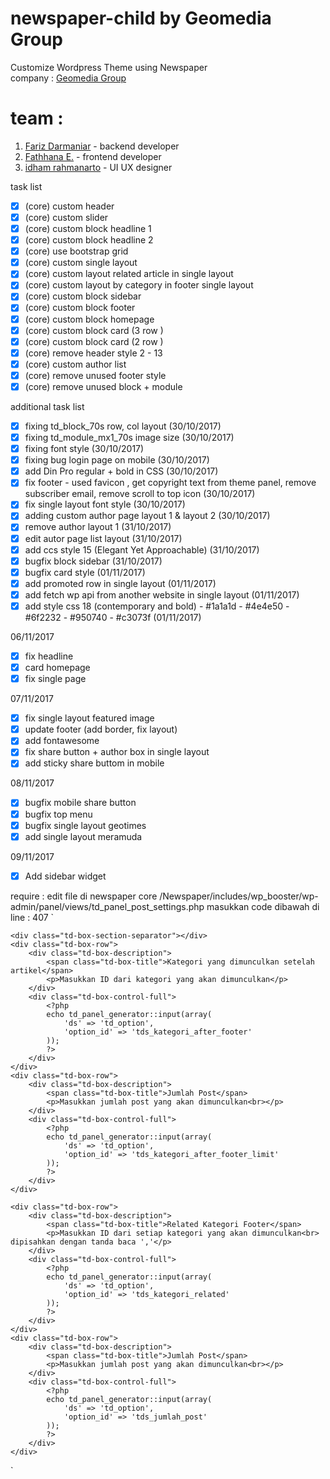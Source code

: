 # newspaper-child by Geomedia Group
Customize Wordpress Theme using Newspaper<br />
company : [Geomedia Group](https://geomedia.id/)

# team :
1. [Fariz Darmaniar](https://www.linkedin.com/in/haromy/) - backend developer
2. [Fathhana E.](https://www.linkedin.com/in/fathhana-euclidea/) - frontend developer
3. [idham rahmanarto](https://www.linkedin.com/in/idham-rahmanarto-1257a348/) - UI UX designer

task list
- [x] \(core) custom header
- [x] \(core) custom slider
- [x] \(core) custom block headline 1
- [x] \(core) custom block headline 2
- [x] \(core) use bootstrap grid
- [x] \(core) custom single layout
- [x] \(core) custom layout related article in single layout
- [x] \(core) custom layout by category in footer single layout
- [x] \(core) custom block sidebar
- [x] \(core) custom block footer
- [x] \(core) custom block homepage
- [x] \(core) custom block card (3 row )
- [x] \(core) custom block card (2 row )
- [x] \(core) remove header style 2 - 13
- [x] \(core) custom author list
- [x] \(core) remove unused footer style
- [x] \(core) remove unused block + module

additional task list
- [x] fixing td_block_70s  row, col layout (30/10/2017)
- [x] fixing td_module_mx1_70s image size (30/10/2017)
- [x] fixing font style (30/10/2017)
- [x] fixing bug login page on mobile (30/10/2017)
- [x] add Din Pro regular + bold in CSS (30/10/2017)
- [x] fix footer - used favicon , get copyright text from theme panel, remove subscriber email, remove scroll to top icon (30/10/2017)
- [x] fix single layout font style (30/10/2017)
- [x] adding custom author page layout 1 & layout 2 (30/10/2017)
- [x] remove author layout 1 (31/10/2017)
- [x] edit autor page list layout (31/10/2017)
- [x] add ccs style 15 (Elegant Yet Approachable) (31/10/2017)
- [x] bugfix block sidebar (31/10/2017)
- [x] bugfix card style (01/11/2017)
- [x] add promoted row in single layout (01/11/2017)
- [x] add fetch wp api from another website in single layout (01/11/2017)
- [x] add style css 18 (contemporary and bold) - #1a1a1d - #4e4e50 - #6f2232 - #950740 - #c3073f (01/11/2017)

06/11/2017
- [x] fix headline
- [x] card homepage
- [x] fix single page

07/11/2017
- [x] fix single layout featured image
- [x] update footer (add border, fix layout)
- [x] add fontawesome
- [x] fix share button + author box in single layout
- [x] add sticky share buttom in mobile

08/11/2017
- [x] bugfix mobile share button
- [x] bugfix top menu
- [x] bugfix single layout geotimes
- [x] add single layout meramuda

09/11/2017
- [x] Add sidebar widget




require :
edit file di newspaper core
/Newspaper/includes/wp_booster/wp-admin/panel/views/td_panel_post_settings.php
masukkan code dibawah di line : 407
`

    <div class="td-box-section-separator"></div>
    <div class="td-box-row">
        <div class="td-box-description">
            <span class="td-box-title">Kategori yang dimunculkan setelah artikel</span>
            <p>Masukkan ID dari kategori yang akan dimunculkan</p>
        </div>
        <div class="td-box-control-full">
            <?php
            echo td_panel_generator::input(array(
                'ds' => 'td_option',
                'option_id' => 'tds_kategori_after_footer'
            ));
            ?>
        </div>
    </div>
    <div class="td-box-row">
        <div class="td-box-description">
            <span class="td-box-title">Jumlah Post</span>
            <p>Masukkan jumlah post yang akan dimunculkan<br></p>
        </div>
        <div class="td-box-control-full">
            <?php
            echo td_panel_generator::input(array(
                'ds' => 'td_option',
                'option_id' => 'tds_kategori_after_footer_limit'
            ));
            ?>
        </div>
    </div>

    <div class="td-box-row">
        <div class="td-box-description">
            <span class="td-box-title">Related Kategori Footer</span>
            <p>Masukkan ID dari setiap kategori yang akan dimunculkan<br> dipisahkan dengan tanda baca ','</p>
        </div>
        <div class="td-box-control-full">
            <?php
            echo td_panel_generator::input(array(
                'ds' => 'td_option',
                'option_id' => 'tds_kategori_related'
            ));
            ?>
        </div>
    </div>
    <div class="td-box-row">
        <div class="td-box-description">
            <span class="td-box-title">Jumlah Post</span>
            <p>Masukkan jumlah post yang akan dimunculkan<br></p>
        </div>
        <div class="td-box-control-full">
            <?php
            echo td_panel_generator::input(array(
                'ds' => 'td_option',
                'option_id' => 'tds_jumlah_post'
            ));
            ?>
        </div>
    </div>
`